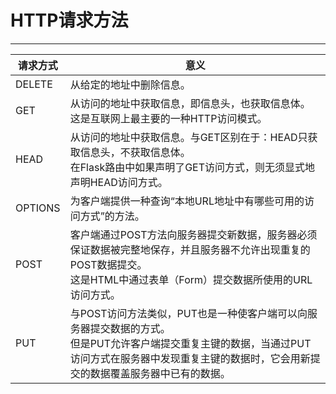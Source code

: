# HTTP请求方法
---
|请求方式|意义|
|-|-|
|DELETE|从给定的地址中删除信息。|
|GET|从访问的地址中获取信息，即信息头，也获取信息体。</br>这是互联网上最主要的一种HTTP访问模式。|
|HEAD|从访问的地址中获取信息。与GET区别在于：HEAD只获取信息头，不获取信息体。<br>在Flask路由中如果声明了GET访问方式，则无须显式地声明HEAD访问方式。|
|OPTIONS|为客户端提供一种查询“本地URL地址中有哪些可用的访问方式”的方法。|
|POST|客户端通过POST方法向服务器提交新数据，服务器必须保证数据被完整地保存，并且服务器不允许出现重复的POST数据提交。<br>这是HTML中通过表单（Form）提交数据所使用的URL访问方式。|
|PUT|与POST访问方法类似，PUT也是一种使客户端可以向服务器提交数据的方式。<br>但是PUT允许客户端提交重复主键的数据，当通过PUT访问方式在服务器中发现重复主键的数据时，它会用新提交的数据覆盖服务器中已有的数据。|
